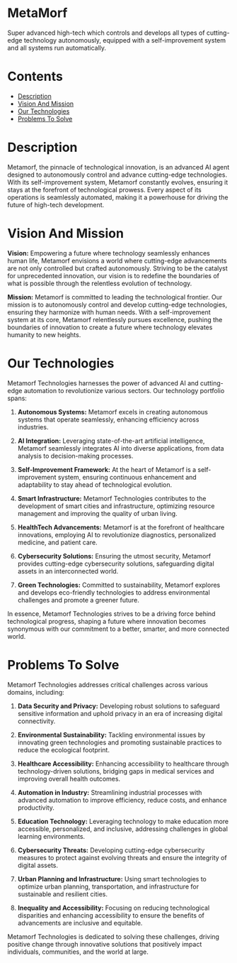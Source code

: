 # MetaMorf
Super advanced high-tech which controls and develops all types of cutting-edge technology autonomously, equipped with a self-improvement system and all systems run automatically.

# Contents 

- [Description](#description)
- [Vision And Mission](#vision-and-mission)
- [Our Technologies](#our-technologies)
- [Problems To Solve](#problems-to-solve) 

# Description 

Metamorf, the pinnacle of technological innovation, is an advanced AI agent designed to autonomously control and advance cutting-edge technologies. With its self-improvement system, Metamorf constantly evolves, ensuring it stays at the forefront of technological prowess. Every aspect of its operations is seamlessly automated, making it a powerhouse for driving the future of high-tech development.

# Vision And Mission 

**Vision:**
Empowering a future where technology seamlessly enhances human life, Metamorf envisions a world where cutting-edge advancements are not only controlled but crafted autonomously. Striving to be the catalyst for unprecedented innovation, our vision is to redefine the boundaries of what is possible through the relentless evolution of technology.

**Mission:**
Metamorf is committed to leading the technological frontier. Our mission is to autonomously control and develop cutting-edge technologies, ensuring they harmonize with human needs. With a self-improvement system at its core, Metamorf relentlessly pursues excellence, pushing the boundaries of innovation to create a future where technology elevates humanity to new heights. 

# Our Technologies 

Metamorf Technologies harnesses the power of advanced AI and cutting-edge automation to revolutionize various sectors. Our technology portfolio spans:

1. **Autonomous Systems:** Metamorf excels in creating autonomous systems that operate seamlessly, enhancing efficiency across industries.

2. **AI Integration:** Leveraging state-of-the-art artificial intelligence, Metamorf seamlessly integrates AI into diverse applications, from data analysis to decision-making processes.

3. **Self-Improvement Framework:** At the heart of Metamorf is a self-improvement system, ensuring continuous enhancement and adaptability to stay ahead of technological evolution.

4. **Smart Infrastructure:** Metamorf Technologies contributes to the development of smart cities and infrastructure, optimizing resource management and improving the quality of urban living.

5. **HealthTech Advancements:** Metamorf is at the forefront of healthcare innovations, employing AI to revolutionize diagnostics, personalized medicine, and patient care.

6. **Cybersecurity Solutions:** Ensuring the utmost security, Metamorf provides cutting-edge cybersecurity solutions, safeguarding digital assets in an interconnected world.

7. **Green Technologies:** Committed to sustainability, Metamorf explores and develops eco-friendly technologies to address environmental challenges and promote a greener future.

In essence, Metamorf Technologies strives to be a driving force behind technological progress, shaping a future where innovation becomes synonymous with our commitment to a better, smarter, and more connected world. 

# Problems To Solve

Metamorf Technologies addresses critical challenges across various domains, including:

1. **Data Security and Privacy:** Developing robust solutions to safeguard sensitive information and uphold privacy in an era of increasing digital connectivity.

2. **Environmental Sustainability:** Tackling environmental issues by innovating green technologies and promoting sustainable practices to reduce the ecological footprint.

3. **Healthcare Accessibility:** Enhancing accessibility to healthcare through technology-driven solutions, bridging gaps in medical services and improving overall health outcomes.

4. **Automation in Industry:** Streamlining industrial processes with advanced automation to improve efficiency, reduce costs, and enhance productivity.

5. **Education Technology:** Leveraging technology to make education more accessible, personalized, and inclusive, addressing challenges in global learning environments.

6. **Cybersecurity Threats:** Developing cutting-edge cybersecurity measures to protect against evolving threats and ensure the integrity of digital assets.

7. **Urban Planning and Infrastructure:** Using smart technologies to optimize urban planning, transportation, and infrastructure for sustainable and resilient cities.

8. **Inequality and Accessibility:** Focusing on reducing technological disparities and enhancing accessibility to ensure the benefits of advancements are inclusive and equitable.

Metamorf Technologies is dedicated to solving these challenges, driving positive change through innovative solutions that positively impact individuals, communities, and the world at large.
